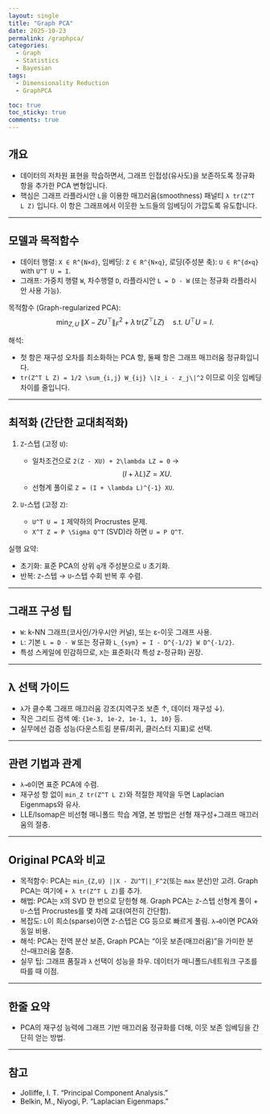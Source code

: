 ```yaml
---
layout: single
title: "Graph PCA"
date: 2025-10-23
permalink: /graphpca/
categories:
  - Graph
  - Statistics
  - Bayesian
tags:
  - Dimensionality Reduction
  - GraphPCA

toc: true
toc_sticky: true
comments: true
---
```


## 개요
- 데이터의 저차원 표현을 학습하면서, 그래프 인접성(유사도)을 보존하도록 정규화 항을 추가한 PCA 변형입니다.
- 핵심은 그래프 라플라시안 `L`을 이용한 매끄러움(smoothness) 패널티 `λ tr(Z^T L Z)` 입니다. 이 항은 그래프에서 이웃한 노드들의 임베딩이 가깝도록 유도합니다.

---

## 모델과 목적함수
- 데이터 행렬: `X ∈ R^{N×d}`, 임베딩: `Z ∈ R^{N×q}`, 로딩(주성분 축): `U ∈ R^{d×q}` with `U^T U = I`.
- 그래프: 가중치 행렬 `W`, 차수행렬 `D`, 라플라시안 `L = D - W` (또는 정규화 라플라시안 사용 가능).

목적함수 (Graph-regularized PCA):
$$
\min_{Z, U} \; \|X - Z U^\top\|_F^2 
\; + \; \lambda\,\mathrm{tr}(Z^\top L Z)
\quad\text{s.t. } U^\top U = I.
$$

해석:
- 첫 항은 재구성 오차를 최소화하는 PCA 항, 둘째 항은 그래프 매끄러움 정규화입니다.
- `tr(Z^T L Z) = 1/2 \sum_{i,j} W_{ij} \|z_i - z_j\|^2` 이므로 이웃 임베딩 차이를 줄입니다.

---

## 최적화 (간단한 교대최적화)
1) `Z`-스텝 (고정 `U`):
   - 일차조건으로 `2(Z - XU) + 2\lambda LZ = 0` →
     $$(I + \lambda L)Z = XU.$$
   - 선형계 풀이로 `Z = (I + \lambda L)^{-1} XU`.

2) `U`-스텝 (고정 `Z`):
   - `U^T U = I` 제약하의 Procrustes 문제.
   - `X^T Z = P \Sigma Q^T` (SVD)라 하면 `U = P Q^T`.

실행 요약:
- 초기화: 표준 PCA의 상위 `q`개 주성분으로 `U` 초기화.
- 반복: `Z`-스텝 → `U`-스텝 수회 반복 후 수렴.

---

## 그래프 구성 팁
- `W`: k-NN 그래프(코사인/가우시안 커널), 또는 ε-이웃 그래프 사용.
- `L`: 기본 `L = D - W` 또는 정규화 `L_{sym} = I - D^{-1/2} W D^{-1/2}`.
- 특성 스케일에 민감하므로, `X`는 표준화(각 특성 z-정규화) 권장.

---

## λ 선택 가이드
- `λ`가 클수록 그래프 매끄러움 강조(지역구조 보존 ↑, 데이터 재구성 ↓).
- 작은 그리드 검색 예: `{1e-3, 1e-2, 1e-1, 1, 10}` 등.
- 실무에선 검증 성능(다운스트림 분류/회귀, 클러스터 지표)로 선택.

---

## 관련 기법과 관계
- `λ→0`이면 표준 PCA에 수렴.
- 재구성 항 없이 `min_Z tr(Z^T L Z)`와 적절한 제약을 두면 Laplacian Eigenmaps와 유사.
- LLE/Isomap은 비선형 매니폴드 학습 계열, 본 방법은 선형 재구성+그래프 매끄러움의 절충.

---

## Original PCA와 비교
- 목적함수: PCA는 `min_{Z,U} ||X - ZU^T||_F^2`(또는 `max` 분산)만 고려. Graph PCA는 여기에 `+ λ tr(Z^T L Z)`를 추가.
- 해법: PCA는 `X`의 SVD 한 번으로 닫힌형 해. Graph PCA는 `Z`-스텝 선형계 풀이 + `U`-스텝 Procrustes를 몇 차례 교대(여전히 간단함).
- 복잡도: `L`이 희소(sparse)이면 `Z`-스텝은 CG 등으로 빠르게 풀림. `λ→0`이면 PCA와 동일 비용.
- 해석: PCA는 전역 분산 보존, Graph PCA는 “이웃 보존(매끄러움)”을 가미한 분산–매끄러움 절충.
- 실무 팁: 그래프 품질과 `λ` 선택이 성능을 좌우. 데이터가 매니폴드/네트워크 구조를 따를 때 이점.

---

## 한줄 요약
- PCA의 재구성 능력에 그래프 기반 매끄러움 정규화를 더해, 이웃 보존 임베딩을 간단히 얻는 방법.

---

## 참고
- Jolliffe, I. T. “Principal Component Analysis.”
- Belkin, M., Niyogi, P. “Laplacian Eigenmaps.”
